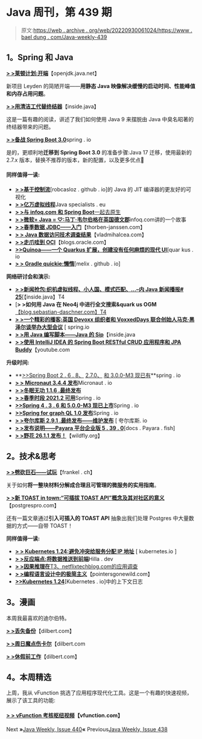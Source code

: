 # Java 周刊，第 439 期

> 原文:[https://web . archive . org/web/20220930061024/https://www . bael dung . com/Java-weekly-439](https://web.archive.org/web/20220930061024/https://www.baeldung.com/java-weekly-439)

## **1。Spring 和 Java**

[**> >莱顿计划:开端**](https://web.archive.org/web/20221128052116/https://openjdk.java.net/projects/leyden/notes/01-beginnings)【openjdk.java.net】

新项目 Leyden 的简陋开端——**用静态 Java 映像解决缓慢的启动时间、性能峰值和内存占用问题**。

[**> >用清洁工代替终结器**](https://web.archive.org/web/20221128052116/https://inside.java/2022/05/25/clean-cleaner/)【inside.java】

这是一篇有趣的阅读，讲述了我们如何使用 Java 9 来摆脱由 Java 中臭名昭著的终结器带来的问题。

[**> >备战 Spring Boot 3.0**](https://web.archive.org/web/20221128052116/https://spring.io/blog/2022/05/24/preparing-for-spring-boot-3-0)spring . io

是的，更顺利地**迁移到 Spring Boot 3.0** 的准备步骤:Java 17 迁移，使用最新的 2.7.x 版本，替换不推荐的版本，新的配置，以及更多优点🙂

#### **同样值得一读:**

*   [**> >基于控制流**](https://web.archive.org/web/20221128052116/https://robcasloz.github.io/blog/2022/05/24/a-friendlier-visualization-of-javas-jit-compiler-based-on-control-flow.html)[robcasloz . github . io]的 Java 的 JIT 编译器的更友好的可视化
*   [**> >亿万虚拟线程**](https://web.archive.org/web/20221128052116/https://www.javaspecialists.eu/archive/Issue301-Gazillion-Virtual-Threads.html)Java specialists . eu
*   [**> >与 infoq.com 和 Spring Boot**一起去原生](https://web.archive.org/web/20221128052116/https://www.infoq.com/articles/native-java-spring-boot/)
*   [**> >微软+ Java = ♡:马丁·韦尔伯格在英国德文郡**](https://web.archive.org/web/20221128052116/https://www.infoq.com/news/2022/05/microsoft-love-java)infoq.com讲的一个故事
*   [**> >春季数据 JDBC——入门**](https://web.archive.org/web/20221128052116/https://thorben-janssen.com/spring-data-jdbc-getting-started/)【thorben-janssen.com】
*   [**> > Java 数据访问技术调查结果**](https://web.archive.org/web/20221128052116/https://vladmihalcea.com/java-data-access-technology/)【vladmihalcea.com】
*   [**> >走爪哇到 OCI**](https://web.archive.org/web/20221128052116/https://blogs.oracle.com/java/post/taking-java-to-oci)【blogs.oracle.com】
*   [**>>Quinoa——一个 Quarkus 扩展，创建没有任何麻烦的现代 UI**](https://web.archive.org/web/20221128052116/https://quarkus.io/blog/quinoa-modern-ui-with-no-hassle/)[quar kus . io
*   [**> > Gradle quickie:懒惰**](https://web.archive.org/web/20221128052116/https://melix.github.io/blog//2022/05/gradle-laziness.html)[melix . github . io]

**网络研讨会和演示:**

*   [**> >新闻抢包:织机虚拟线程、小人国、模式匹配、…–内 Java 新闻播报# 25**](https://web.archive.org/web/20221128052116/https://inside.java/2022/05/20/newscast-025/)[【inside.java】T4
*   [**> >如何用 Java 在 Neo4j 中进行全文搜索&quark us OGM**[【blog.sebastian-daschner.com】T4](https://web.archive.org/web/20221128052116/https://blog.sebastian-daschner.com/entries/full-text-search-neoj4-java)
*   [**> >一个精彩的播客:英国 Devoxx 组织者和 VoxxedDays 联合创始人马克·黑泽尔谈举办大型会议**](https://web.archive.org/web/20221128052116/https://spring.io/blog/2022/05/19/a-bootiful-podcast-devoxx-uk-organizer-and-voxxeddays-cofounder-mark-hazell-on-running-great-conferences) [ spring.io
*   [**> >用 Java 编写脚本——Java 的 Sip**](https://web.archive.org/web/20221128052116/https://inside.java/2022/05/23/sip052/)【inside.java
*   [**> >使用 IntelliJ IDEA 的 Spring Boot RESTful CRUD 应用程序和 JPA Buddy**](https://web.archive.org/web/20221128052116/https://www.youtube.com/watch?v=DC6FrC4olhE)【youtube.com

**升级时间:**

*   **[>>Spring Boot 2 . 6 . 8、](https://web.archive.org/web/20221128052116/https://spring.io/blog/2022/05/19/spring-boot-2-6-8-available-now) [2.7.0、](https://web.archive.org/web/20221128052116/https://spring.io/blog/2022/05/19/spring-boot-2-7-0-available-now) [和 3.0.0-M3 现已有](https://web.archive.org/web/20221128052116/https://spring.io/blog/2022/05/19/spring-boot-3-0-0-m3-available-now)**spring . io
*   [**> > Micronaut 3.4.4 发布**](https://web.archive.org/web/20221128052116/https://micronaut.io/2022/05/17/micronaut-3-4-4-released/)Micronaut . io
*   [**> >冬眠无功 1.1.6 .最终发布**](https://web.archive.org/web/20221128052116/https://in.relation.to/2022/05/23/hibernate-reactive-1_1_6_Final/)
*   [**> >春季时段 2021.2 可用**](https://web.archive.org/web/20221128052116/https://spring.io/blog/2022/05/18/spring-session-2021-2-available)Spring . io
*   [**>>Spring 4 . 3 . 6 和 5.0.0-M3 现已上市**](https://web.archive.org/web/20221128052116/https://spring.io/blog/2022/05/18/spring-batch-4-3-6-and-5-0-0-m3-available-now)Spring . io
*   [**>>Spring for graph QL 1.0 发布**](https://web.archive.org/web/20221128052116/https://spring.io/blog/2022/05/19/spring-for-graphql-1-0-release)Spring . io
*   [**> >夸尔库斯 2.9.1 .最终发布——维护发布**](https://web.archive.org/web/20221128052116/https://quarkus.io/blog/quarkus-2-9-1-final-released/) [ 夸尔库斯. io
*   [**> >发布说明——Payara 平台企业版 5 . 39 . 0**](https://web.archive.org/web/20221128052116/https://docs.payara.fish/enterprise/docs/5.39.0/release-notes/release-notes-39-0.html)[docs . Payara . fish]
*   [**> >野花 26.1.1 发布！**](https://web.archive.org/web/20221128052116/https://www.wildfly.org/news/2022/05/19/WildFly2611-Released/)【wildfly.org】

## **2。技术&思考**

[**> >劈砍巨石——试玩**](https://web.archive.org/web/20221128052116/https://blog.frankel.ch/chopping-monolith-demo/)【frankel . ch】

关于如何**将一整块材料分解成合理且可管理的微服务的实用指南**。

[**> >新 TOAST in town:“可插拔 TOAST API”概念及其对社区的意义**](https://web.archive.org/web/20221128052116/https://postgrespro.com/blog/pgsql/5969559)【postgrespro.com】

还有一篇文章通过**引入可插入的 TOAST API** 抽象出我们处理 Postgres 中大量数据的方式——自带 TOAST！

**同样值得一读:**

*   [**> > Kubernetes 1.24:避免冲突给服务分配 IP 地址**](https://web.archive.org/web/20221128052116/https://kubernetes.io/blog/2022/05/23/service-ip-dynamic-and-static-allocation/) [ kubernetes.io ]
*   [**> >反应端点:将数据推送到前端**](https://web.archive.org/web/20221128052116/https://hilla.dev/blog/interactive-applications-with-server-push/)Hilla . dev
*   [**> >因果推理在**T3、netflixtechblog.com的应用调查](https://web.archive.org/web/20221128052116/https://netflixtechblog.com/a-survey-of-causal-inference-applications-at-netflix-b62d25175e6f)
*   [**> >编程语言设计中的极简主义**](https://web.archive.org/web/20221128052116/https://pointersgonewild.com/2022/05/23/minimalism-in-programming-language-design/)【pointersgonewild.com】
*   [**>>Kubernetes 1.24**](https://web.archive.org/web/20221128052116/https://kubernetes.io/blog/2022/05/25/contextual-logging/)[Kubernetes . io]中的上下文日志

## **3。漫画**

本周我最喜欢的迪尔伯特。

[**> >丢失备份**](https://web.archive.org/web/20221128052116/https://dilbert.com/strip/2022-05-26)【dilbert.com】

[**> >周日魔点伤卡尔**](https://web.archive.org/web/20221128052116/https://dilbert.com/strip/2022-05-22)【dilbert.com

[**> >休假前工作**](https://web.archive.org/web/20221128052116/https://dilbert.com/strip/2022-05-21)【dilbert.com】

## **4。本周精选**

上周，我从 vFunction 挑选了应用程序现代化工具。这是一个有趣的快速视频，展示了该工具的功能:

#### **[> > vFunction 考核枢纽视频](/web/20221128052116/https://www.baeldung.com/vfunction-video-2a3k)**【vfunction.com】

Next **»**[Java Weekly, Issue 440](/web/20221128052116/https://www.baeldung.com/java-weekly-440)**«** Previous[Java Weekly, Issue 438](/web/20221128052116/https://www.baeldung.com/java-weekly-438)